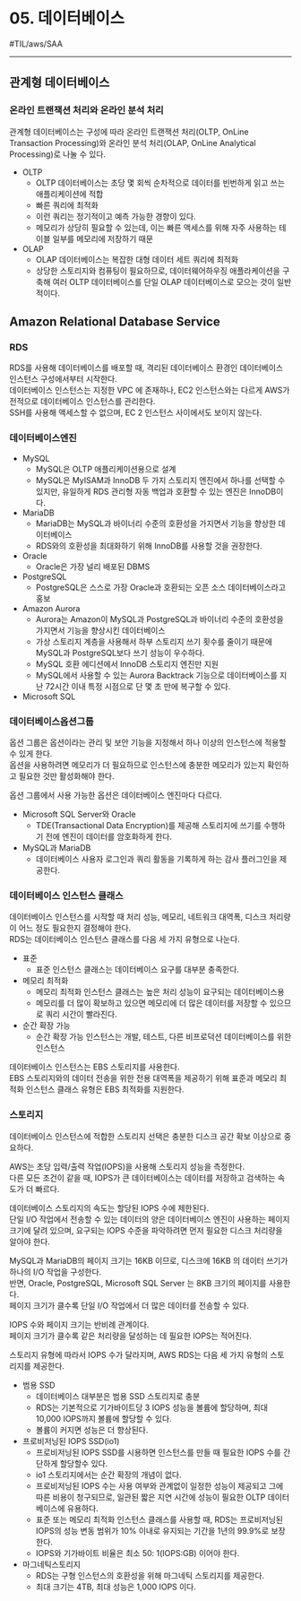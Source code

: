 # 05. 데이터베이스
#TIL/aws/SAA

---

## 관계형 데이터베이스

### 온라인 트랜잭션 처리와 온라인 분석 처리

관계형 데이터베이스는 구성에 따라 온라인 트랜잭션 처리(OLTP, OnLine Transaction Processing)와 온라인 분석 처리(OLAP, OnLine Analytical Processing)로 나눌 수 있다.  

- OLTP  
	- OLTP 데이터베이스는 초당 몇 회씩 순차적으로 데이터를 빈번하게 읽고 쓰는 애플리케이션에 적합
	- 빠른 쿼리에 최적화
	- 이런 쿼리는 정기적이고 예측 가능한 경향이 있다.
	- 메모리가 상당히 필요할 수 있는데, 이는 빠른 액세스를 위해 자주 사용하는 테이블 일부를 메모리에 저장하기 때문
- OLAP  
	- OLAP 데이터베이스는 복잡한 대형 데이터 세트 쿼리에 최적화
	- 상당한 스토리지와 컴퓨팅이 필요하므로, 데이터웨어하우징 애플라케이션을 구축해 여러 OLTP 데이터베이스를 단일 OLAP 데이터베이스로 모으는 것이 일반적이다.

## Amazon Relational Database Service

### RDS

RDS를 사용해 데이터베이스를 배포할 때, 격리된 데이터베이스 환경인 데이터베이스 인스턴스 구성에서부터 시작한다.  
데이터베이스 인스턴스는 지정한 VPC 에 존재하나, EC2 인스턴스와는 다르게 AWS가 전적으로 데이터베이스 인스턴스를 관리한다.  
SSH를 사용해 액세스할 수 없으며, EC 2 인스턴스 사이에서도 보이지 않는다.  


### 데이터베이스엔진  

- MySQL
	- MySQL은 OLTP 애플리케이션용으로 설계
	- MySQL은 MyISAM과 InnoDB 두 가지 스토리지 엔진에서 하나를 선택할 수 있지만, 유일하게 RDS 관리형 자동 백업과 호환할 수 있는 엔진은 InnoDB이다.  
- MariaDB
	- MariaDB는 MySQL과 바이너리 수준의 호환성을 가지면서 기능을 향상한 데이터베이스
	- RDS와의 호환성을 최대화하기 위해 InnoDB를 사용할 것을 권장한다.
- Oracle
	- Oracle은 가장 널리 배포된 DBMS
- PostgreSQL
	- PostgreSQL은 스스로 가장 Oracle과 호환되는 오픈 소스 데이터베이스라고 홍보
- Amazon Aurora
	- Aurora는 Amazon이 MySQL과 PostgreSQL과 바이너리 수준의 호환성을 가지면서 기능을 향상시킨 데이터베이스
	- 가상 스토리지 계층을 사용해서 하부 스토리지 쓰기 횟수를 줄이기 때문에 MySQL과 PostgreSQL보다 쓰기 성능이 우수하다.
	- MySQL 호환 에디션에서 InnoDB 스토리지 엔진만 지원
	- MySQL에서 사용할 수 있는 Aurora Backtrack 기능으로 데이터베이스를 지난 72시간 이내 특정 시점으로 단 몇 초 만에 복구할 수 있다.    
- Microsoft SQL


### 데이터베이스옵션그룹  

옵션 그룹은 옵션이라는 관리 및 보안 기능을 지정해서 하나 이상의 인스턴스에 적용할 수 있게 한다.  
옵션을 사용하려면 메모리가 더 필요하므로 인스턴스에 충분한 메모리가 있는지 확인하고 필요한 것만 활성화해야 한다.  

옵션 그룹에서 사용 가능한 옵션은 데이터베이스 엔진마다 다르다.  

- Microsoft SQL Server와 Oracle
	- TDE(Transactional Data Encryption)를 제공해 스토리지에 쓰기를 수행하기 전에 엔진이 데이터를 암호화하게 한다.  
- MySQL과 MariaDB
	- 데이터베이스 사용자 로그인과 쿼리 활동을 기록하게 하는 감사 플러그인을 제공한다.  


### 데이터베이스 인스턴스 클래스  

데이터베이스 인스턴스를 시작할 때 처리 성능, 메모리, 네트워크 대역폭, 디스크 처리량이 어느 정도 필요한지 결정해야 한다.  
RDS는 데이터베이스 인스턴스 클래스를 다음 세 가지 유형으로 나눈다.  

- 표준  
	- 표준 인스턴스 클래스는 데이터베이스 요구를 대부분 충족한다.
- 메모리 최적화  
	- 메모리 최적화 인스턴스 클래스는 높은 처리 성능이 요구되는 데이터베이스용
	- 메모리를 더 많이 확보하고 있으면 메모리에 더 많은 데이터를 저장할 수 있으므로 쿼리 시간이 빨라진다. 
- 순간 확장 가능  
	- 순간 확장 가능 인스턴스는 개발, 테스트, 다른 비프로덕션 데이터베이스를 위한 인스턴스

데이터베이스 인스턴스는 EBS 스토리지를 사용한다.  
EBS 스토리지와의 데이터 전송을 위한 전용 대역폭을 제공하기 위해 표준과 메모리 최적화 인스턴스 클래스 유형은 EBS 최적화를 지원한다.  


### 스토리지  

데이터베이스 인스턴스에 적합한 스토리지 선택은 충분한 디스크 공간 확보 이상으로 중요하다.  

AWS는 초당 입력/출력 작업(IOPS)을 사용해 스토리지 성능을 측정한다.  
다른 모든 조건이 같을 때, IOPS가 큰 데이터베이스는 데이터를 저장하고 검색하는 속도가 더 빠르다.  

데이터베이스 스토리지의 속도는 할당된 IOPS 수에 제한된다.  
단일 I/O 작업에서 전송할 수 있는 데이터의 양은 데이터베이스 엔진이 사용하는 페이지 크기에 달려 있으며, 요구되는 IOPS 수준을 파악하려면 먼저 필요한 디스크 처리량을 알아야 한다.  

MySQL과 MariaDB의 페이지 크기는 16KB 이므로, 디스크에 16KB 의 데이터 쓰기가 하나의 I/O 작업을 구성한다.  
반면, Oracle, PostgreSQL, Microsoft SQL Server  는 8KB 크기의 페이지를 사용한다.  
페이지 크기가 클수록 단일 I/O 작업에서 더 많은 데이터를 전송할 수 있다.  

IOPS 수와 페이지 크기는 반비례 관계이다.  
페이지 크기가 클수록 같은 처리량을 달성하는 데 필요한 IOPS는 적어진다.  

스토리지 유형에 따라서 IOPS 수가 달라지며, AWS RDS는 다음 세 가지 유형의 스토리지를 제공한다.  

- 범용 SSD  
	- 데이터베이스 대부분은 범용 SSD 스토리지로 충분
	- RDS는 기본적으로 기가바이트당 3 IOPS 성능을 볼륨에 할당하며, 최대 10,000 IOPS까지 볼륨에 할당할 수 있다.  
	- 볼륨이 커지면 성능은 더 향상된다.
- 프로비저닝된 IOPS SSD(io1)
	- 프로비저닝된 IOPS SSD를 시용하면 인스턴스를 만들 때 필요한 IOPS 수를 간단하게 할당할수 있다.  
	- io1 스토리지에서는 순간 확장의 개념이 없다. 
	- 프로비저닝된 IOPS 수는 사용 여부와 관계없이 일정한 성능이 제공되고 그에 따른 비용이 청구되므로, 일관된 짧은 지연 시간에 성능이 필요한 OLTP 데이터베이스에 유용하다.  
	- 표준 또는 메모리 최적화 인스턴스 클래스를 사용할 때, RDS는 프로비저닝된 IOPS의 성능 변동 범위가 10% 이내로 유지되는 기간을 1년의 99.9%로 보장한다.
	- IOPS와 기가바이트 비율은 최소 50: 1(IOPS:GB) 이어야 한다.
- 마그네틱스토리지  
	- RDS는 구형 인스턴스의 호환성을 위해 마그네틱 스토리지를 제공한다.
	- 최대 크기는 4TB, 최대 성능은 1,000 IOPS 이다.
